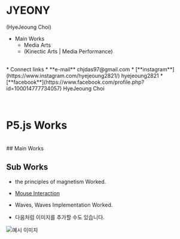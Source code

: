 # JYEONY
(HyeJeoung Choi)
<br/>
* Main Works
  * Media Arts
  * (Kinectic Arts | Media Performance)  
<br/>
* Connect links
  * **e-mail**      chjdas97@gmail.com
  * [**instagram**](https://www.instagram.com/hyejeoung2821/)   hyejeoung2821
  * [**facebook**](https://www.facebook.com/profile.php?id=100014777734057)    HyeJeoung Choi
<br/>
<br/>
<br/>

# P5.js Works
<br/>
## Main Works

## Sub Works
 * the principles of magnetism Worked.
  * [Mouse Interaction](./magnet/)
 * Waves, Waves Implementation Worked.

 * 다음처럼 이미지를 추가할 수도 있습니다.

 ![예시 이미지](./image/particle_sketch.png)
